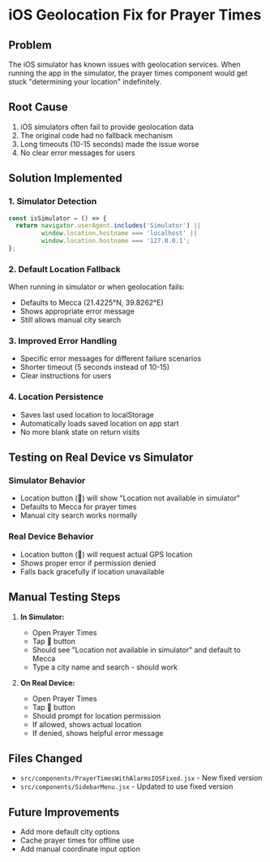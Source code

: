 # iOS Geolocation Fix for Prayer Times

## Problem
The iOS simulator has known issues with geolocation services. When running the app in the simulator, the prayer times component would get stuck "determining your location" indefinitely.

## Root Cause
1. iOS simulators often fail to provide geolocation data
2. The original code had no fallback mechanism
3. Long timeouts (10-15 seconds) made the issue worse
4. No clear error messages for users

## Solution Implemented

### 1. Simulator Detection
```javascript
const isSimulator = () => {
  return navigator.userAgent.includes('Simulator') || 
         window.location.hostname === 'localhost' ||
         window.location.hostname === '127.0.0.1';
};
```

### 2. Default Location Fallback
When running in simulator or when geolocation fails:
- Defaults to Mecca (21.4225°N, 39.8262°E)
- Shows appropriate error message
- Still allows manual city search

### 3. Improved Error Handling
- Specific error messages for different failure scenarios
- Shorter timeout (5 seconds instead of 10-15)
- Clear instructions for users

### 4. Location Persistence
- Saves last used location to localStorage
- Automatically loads saved location on app start
- No more blank state on return visits

## Testing on Real Device vs Simulator

### Simulator Behavior
- Location button (📍) will show "Location not available in simulator"
- Defaults to Mecca for prayer times
- Manual city search works normally

### Real Device Behavior
- Location button (📍) will request actual GPS location
- Shows proper error if permission denied
- Falls back gracefully if location unavailable

## Manual Testing Steps

1. **In Simulator:**
   - Open Prayer Times
   - Tap 📍 button
   - Should see "Location not available in simulator" and default to Mecca
   - Type a city name and search - should work

2. **On Real Device:**
   - Open Prayer Times
   - Tap 📍 button
   - Should prompt for location permission
   - If allowed, shows actual location
   - If denied, shows helpful error message

## Files Changed
- `src/components/PrayerTimesWithAlarmsIOSFixed.jsx` - New fixed version
- `src/components/SidebarMenu.jsx` - Updated to use fixed version

## Future Improvements
- Add more default city options
- Cache prayer times for offline use
- Add manual coordinate input option